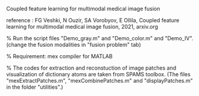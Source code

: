 Coupled feature learning for multimodal medical image fusion

reference : FG Veshki, N Ouzir, SA Vorobyov, E Ollila, Coupled feature learning for multimodal medical image fusion, 2021, arxiv.org

%
Run the script files "Demo_gray.m" and "Demo_color.m" and "Demo_IV".
(change the fusion modalities in "fusion problem" tab)

%
Requirement: mex compiler for MATLAB

%
The codes for extraction and reconstuction of image patches and visualization of dictionary atoms are taken from SPAMS toolbox. 
(The files "mexExtractPatches.m", "mexCombinePatches.m" and "displayPatches.m" in the folder "utilities".)
